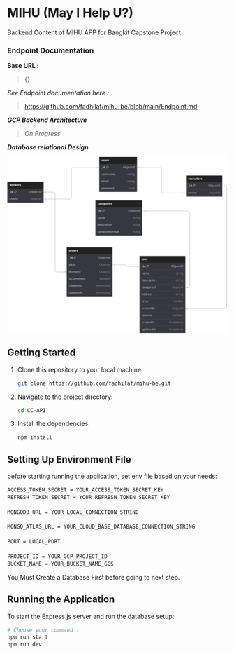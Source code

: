 # MIHU (May I Help U?)

Backend Content of MIHU APP for Bangkit Capstone Project

### Endpoint Documentation

**Base URL :**

> {}

_See Endpoint documentation here :_

> https://github.com/fadhilaf/mihu-be/blob/main/Endpoint.md

**_GCP Backend Architecture_**

> _On Progress_

**_Database relational Design_**

![image](https://github.com/MIHU-PROJECT/mihu-be/blob/main/CC-API/src/assets/MIHU_Schema_Design.svg)

## Getting Started

1. Clone this repository to your local machine:

   ```bash
   git clone https://github.com/fadhilaf/mihu-be.git
   ```

2. Navigate to the project directory:

   ```bash
   cd CC-API
   ```

3. Install the dependencies:

   ```bash
   npm install
   ```

## Setting Up Environment File

before starting running the application, set env file based on your needs:

```bash
ACCESS_TOKEN_SECRET = YOUR_ACCESS_TOKEN_SECRET_KEY
REFRESH_TOKEN_SECRET = YOUR_REFRESH_TOKEN_SECRET_KEY

MONGODB_URL = YOUR_LOCAL_CONNECTION_STRING

MONGO_ATLAS_URL = YOUR_CLOUD_BASE_DATABASE_CONNECTION_STRING

PORT = LOCAL_PORT

PROJECT_ID = YOUR_GCP_PROJECT_ID
BUCKET_NAME = YOUR_BUCKET_NAME_GCS
```

You Must Create a Database First before going to next step.

## Running the Application

To start the Express.js server and run the database setup:

```bash
# Choose your command :
npm run start
npm run dev
```